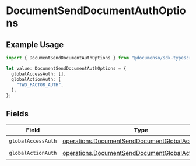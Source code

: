 # DocumentSendDocumentAuthOptions

## Example Usage

```typescript
import { DocumentSendDocumentAuthOptions } from "@documenso/sdk-typescript/models/operations";

let value: DocumentSendDocumentAuthOptions = {
  globalAccessAuth: [],
  globalActionAuth: [
    "TWO_FACTOR_AUTH",
  ],
};
```

## Fields

| Field                                                                                                                | Type                                                                                                                 | Required                                                                                                             | Description                                                                                                          |
| -------------------------------------------------------------------------------------------------------------------- | -------------------------------------------------------------------------------------------------------------------- | -------------------------------------------------------------------------------------------------------------------- | -------------------------------------------------------------------------------------------------------------------- |
| `globalAccessAuth`                                                                                                   | [operations.DocumentSendDocumentGlobalAccessAuth](../../models/operations/documentsenddocumentglobalaccessauth.md)[] | :heavy_check_mark:                                                                                                   | N/A                                                                                                                  |
| `globalActionAuth`                                                                                                   | [operations.DocumentSendDocumentGlobalActionAuth](../../models/operations/documentsenddocumentglobalactionauth.md)[] | :heavy_check_mark:                                                                                                   | N/A                                                                                                                  |
